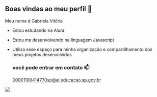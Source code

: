 ## Boas vindas ao meu perfil 🌸

Meu nome é Gabriela Vitória

- Estou estudando na Alura
- Estou me desenvolvendo na línguagem Javascript
- Utilizo esse espaço para minha organização e compartilhamento dos meus projetos desenvolvidos

  ### você pode entrar em contato 📫

   00001100414770sp@al.educacao.sp.gov.br



 ![]( https://media1.tenor.com/m/ufD1A7bQVtwAAAAC/tatan-babytatan.gif)
 
 
